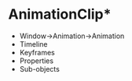 # AnimationClip\*

* Window->Animation->Animation
* Timeline
* Keyframes
* Properties
* Sub-objects
